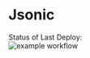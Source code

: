 # Jsonic
Status of Last Deploy:\
![example workflow](https://github.com/utikpuhlik/Jsonic/actions/workflows/build_and_deploy.yml/badge.svg)
